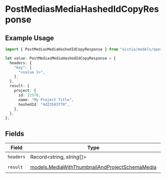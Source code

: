 # PostMediasMediaHashedIdCopyResponse

## Example Usage

```typescript
import { PostMediasMediaHashedIdCopyResponse } from "wistia/models/operations";

let value: PostMediasMediaHashedIdCopyResponse = {
  headers: {
    "key": [
      "<value 1>",
    ],
  },
  result: {
    project: {
      id: 22570,
      name: "My Project Title",
      hashedId: "4d23503f70",
    },
  },
};
```

## Fields

| Field                                                                                                     | Type                                                                                                      | Required                                                                                                  | Description                                                                                               |
| --------------------------------------------------------------------------------------------------------- | --------------------------------------------------------------------------------------------------------- | --------------------------------------------------------------------------------------------------------- | --------------------------------------------------------------------------------------------------------- |
| `headers`                                                                                                 | Record<string, *string*[]>                                                                                | :heavy_check_mark:                                                                                        | N/A                                                                                                       |
| `result`                                                                                                  | [models.MediaWithThumbnailAndProjectSchemaMedia](../../models/mediawiththumbnailandprojectschemamedia.md) | :heavy_check_mark:                                                                                        | N/A                                                                                                       |
